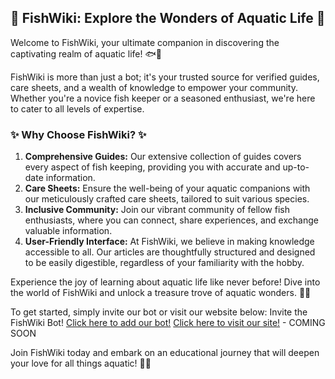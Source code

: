 ## 🐠 FishWiki: Explore the Wonders of Aquatic Life 🌊

Welcome to FishWiki, your ultimate companion in discovering the captivating realm of aquatic life! 🐟🌿

FishWiki is more than just a bot; it's your trusted source for verified guides, care sheets, and a wealth of knowledge to empower your community. Whether you're a novice fish keeper or a seasoned enthusiast, we're here to cater to all levels of expertise.

### ✨ Why Choose FishWiki? ✨

1. **Comprehensive Guides:** Our extensive collection of guides covers every aspect of fish keeping, providing you with accurate and up-to-date information.
2. **Care Sheets:** Ensure the well-being of your aquatic companions with our meticulously crafted care sheets, tailored to suit various species.
3. **Inclusive Community:** Join our vibrant community of fellow fish enthusiasts, where you can connect, share experiences, and exchange valuable information.
4. **User-Friendly Interface:** At FishWiki, we believe in making knowledge accessible to all. Our articles are thoughtfully structured and designed to be easily digestible, regardless of your familiarity with the hobby.

Experience the joy of learning about aquatic life like never before! Dive into the world of FishWiki and unlock a treasure trove of aquatic wonders. 🌟🌊

To get started, simply invite our bot or visit our website below:
Invite the FishWiki Bot!
[Click here to add our bot!](https://top.gg/bot/993620063288578088/invite)
[Click here to visit our site!](https://fishwiki.org/) - COMING SOON

Join FishWiki today and embark on an educational journey that will deepen your love for all things aquatic! 🐠💙
